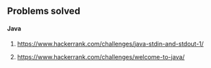 ## Problems solved

#### Java

1. https://www.hackerrank.com/challenges/java-stdin-and-stdout-1/

1. https://www.hackerrank.com/challenges/welcome-to-java/
